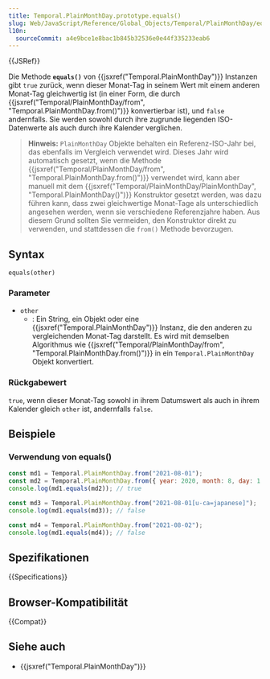 ```yaml
---
title: Temporal.PlainMonthDay.prototype.equals()
slug: Web/JavaScript/Reference/Global_Objects/Temporal/PlainMonthDay/equals
l10n:
  sourceCommit: a4e9bce1e8bac1b845b32536e0e44f335233eab6
---
```


{{JSRef}}

Die Methode **`equals()`** von {{jsxref("Temporal.PlainMonthDay")}} Instanzen gibt `true` zurück, wenn dieser Monat-Tag in seinem Wert mit einem anderen Monat-Tag gleichwertig ist (in einer Form, die durch {{jsxref("Temporal/PlainMonthDay/from", "Temporal.PlainMonthDay.from()")}} konvertierbar ist), und `false` andernfalls. Sie werden sowohl durch ihre zugrunde liegenden ISO-Datenwerte als auch durch ihre Kalender verglichen.

> **Hinweis:** `PlainMonthDay` Objekte behalten ein Referenz-ISO-Jahr bei, das ebenfalls im Vergleich verwendet wird. Dieses Jahr wird automatisch gesetzt, wenn die Methode {{jsxref("Temporal/PlainMonthDay/from", "Temporal.PlainMonthDay.from()")}} verwendet wird, kann aber manuell mit dem {{jsxref("Temporal/PlainMonthDay/PlainMonthDay", "Temporal.PlainMonthDay()")}} Konstruktor gesetzt werden, was dazu führen kann, dass zwei gleichwertige Monat-Tage als unterschiedlich angesehen werden, wenn sie verschiedene Referenzjahre haben. Aus diesem Grund sollten Sie vermeiden, den Konstruktor direkt zu verwenden, und stattdessen die `from()` Methode bevorzugen.

## Syntax

```js-nolint
equals(other)
```

### Parameter

- `other`
  - : Ein String, ein Objekt oder eine {{jsxref("Temporal.PlainMonthDay")}} Instanz, die den anderen zu vergleichenden Monat-Tag darstellt. Es wird mit demselben Algorithmus wie {{jsxref("Temporal/PlainMonthDay/from", "Temporal.PlainMonthDay.from()")}} in ein `Temporal.PlainMonthDay` Objekt konvertiert.

### Rückgabewert

`true`, wenn dieser Monat-Tag sowohl in ihrem Datumswert als auch in ihrem Kalender gleich `other` ist, andernfalls `false`.

## Beispiele

### Verwendung von equals()

```js
const md1 = Temporal.PlainMonthDay.from("2021-08-01");
const md2 = Temporal.PlainMonthDay.from({ year: 2020, month: 8, day: 1 }); // Year doesn't matter
console.log(md1.equals(md2)); // true

const md3 = Temporal.PlainMonthDay.from("2021-08-01[u-ca=japanese]");
console.log(md1.equals(md3)); // false

const md4 = Temporal.PlainMonthDay.from("2021-08-02");
console.log(md1.equals(md4)); // false
```

## Spezifikationen

{{Specifications}}

## Browser-Kompatibilität

{{Compat}}

## Siehe auch

- {{jsxref("Temporal.PlainMonthDay")}}
